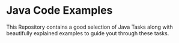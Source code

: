 # Java Code Examples
This Repository contains a good selection of Java Tasks along with beautifully explained examples to guide yout through these tasks.
